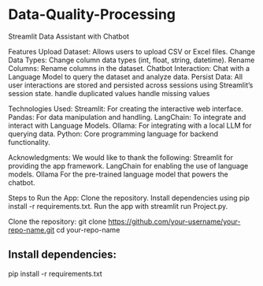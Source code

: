 # Data-Quality-Processing
Streamlit Data Assistant with Chatbot

Features
Upload Dataset: Allows users to upload CSV or Excel files.
Change Data Types: Change column data types (int, float, string, datetime).
Rename Columns: Rename columns in the dataset.
Chatbot Interaction: Chat with a Language Model to query the dataset and analyze data.
Persist Data: All user interactions are stored and persisted across sessions using Streamlit’s session state.
handle duplicated values
handle missing values


Technologies Used:
Streamlit: For creating the interactive web interface.
Pandas: For data manipulation and handling.
LangChain: To integrate and interact with Language Models.
Ollama: For integrating with a local LLM for querying data.
Python: Core programming language for backend functionality.

Acknowledgments:
We would like to thank the following:
Streamlit for providing the app framework.
LangChain for enabling the use of language models.
Ollama For the pre-trained language model that powers the chatbot.

Steps to Run the App:
Clone the repository.
Install dependencies using pip install -r requirements.txt.
Run the app with streamlit run Project.py.

Clone the repository:
git clone https://github.com/your-username/your-repo-name.git
cd your-repo-name
## **Install dependencies:**
pip install -r requirements.txt
